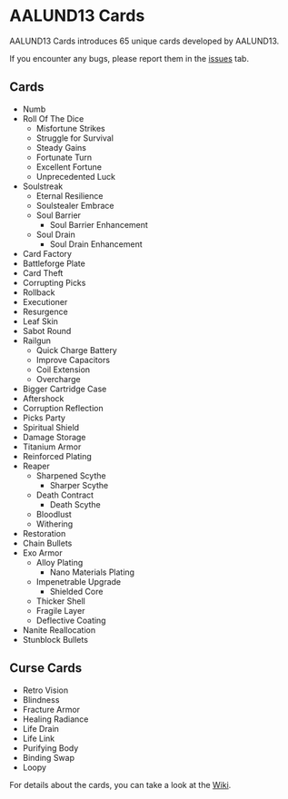 # AALUND13 Cards

AALUND13 Cards introduces 65 unique cards developed by AALUND13.

If you encounter any bugs, please report them in the [issues](https://github.com/AALUND13/AALUND13-Cards/issues) tab.

## Cards

- Numb
- Roll Of The Dice
  - Misfortune Strikes
  - Struggle for Survival
  - Steady Gains
  - Fortunate Turn
  - Excellent Fortune
  - Unprecedented Luck
- Soulstreak
  - Eternal Resilience
  - Soulstealer Embrace
  - Soul Barrier
    - Soul Barrier Enhancement
  - Soul Drain
    - Soul Drain Enhancement
- Card Factory
- Battleforge Plate
- Card Theft
- Corrupting Picks
- Rollback
- Executioner
- Resurgence
- Leaf Skin
- Sabot Round
- Railgun
  - Quick Charge Battery
  - Improve Capacitors
  - Coil Extension
  - Overcharge
- Bigger Cartridge Case
- Aftershock
- Corruption Reflection
- Picks Party
- Spiritual Shield
- Damage Storage
- Titanium Armor
- Reinforced Plating
- Reaper
  - Sharpened Scythe
    - Sharper Scythe
  - Death Contract
    - Death Scythe
  - Bloodlust
  - Withering
- Restoration
- Chain Bullets
- Exo Armor
  - Alloy Plating
    - Nano Materials Plating
  - Impenetrable Upgrade
    - Shielded Core
  - Thicker Shell
  - Fragile Layer
  - Deflective Coating
- Nanite Reallocation
- Stunblock Bullets

## Curse Cards

- Retro Vision
- Blindness
- Fracture Armor
- Healing Radiance
- Life Drain
- Life Link
- Purifying Body
- Binding Swap
- Loopy

For details about the cards, you can take a look at the [Wiki](https://github.com/AALUND13/AALUND13-Cards/wiki/Cards).

